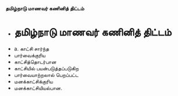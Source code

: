 **தமிழ்நாடு மாணவர் கணினித் திட்டம்**
- # தமிழ்நாடு மாணவர் கணினித் திட்டம்
- a. காட்சி சார்ந்த
- பார்வைக்குரிய
- காட்சித்தொடர்பான
- காட்சியில் பயன்படுத்தப்படுகிற
- பார்வையாற்றலால் பெறப்பட்ட
- மனக்காட்சிக்குரிய
- மனக்காட்சியியல்பான.

